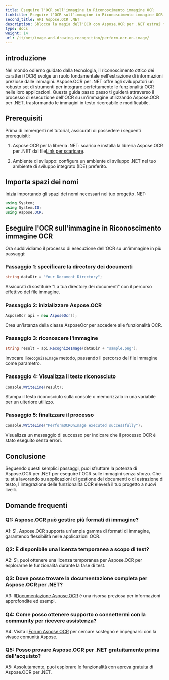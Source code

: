 ```yaml
---
title: Eseguire l'OCR sull'immagine in Riconoscimento immagine OCR
linktitle: Eseguire l'OCR sull'immagine in Riconoscimento immagine OCR
second_title: API Aspose.OCR .NET
description: Sblocca la magia dell'OCR con Aspose.OCR per .NET estrai facilmente il testo dalle immagini. Esplora il tutorial per un'integrazione perfetta.
type: docs
weight: 14
url: /it/net/image-and-drawing-recognition/perform-ocr-on-image/
---
```

## introduzione

Nel mondo odierno guidato dalla tecnologia, il riconoscimento ottico dei caratteri (OCR) svolge un ruolo fondamentale nell'estrazione di informazioni preziose dalle immagini. Aspose.OCR per .NET offre agli sviluppatori un robusto set di strumenti per integrare perfettamente le funzionalità OCR nelle loro applicazioni. Questa guida passo passo ti guiderà attraverso il processo di esecuzione dell'OCR su un'immagine utilizzando Aspose.OCR per .NET, trasformando le immagini in testo ricercabile e modificabile.

## Prerequisiti

Prima di immergerti nel tutorial, assicurati di possedere i seguenti prerequisiti:

1.  Aspose.OCR per la libreria .NET: scarica e installa la libreria Aspose.OCR per .NET dal file[Link per scaricare](https://releases.aspose.com/ocr/net/).

2. Ambiente di sviluppo: configura un ambiente di sviluppo .NET nel tuo ambiente di sviluppo integrato (IDE) preferito.

## Importa spazi dei nomi

Inizia importando gli spazi dei nomi necessari nel tuo progetto .NET:

```csharp
using System;
using System.IO;
using Aspose.OCR;
```

## Eseguire l'OCR sull'immagine in Riconoscimento immagine OCR

Ora suddividiamo il processo di esecuzione dell'OCR su un'immagine in più passaggi:

### Passaggio 1: specificare la directory dei documenti

```csharp
string dataDir = "Your Document Directory";
```

Assicurati di sostituire "La tua directory dei documenti" con il percorso effettivo del file immagine.

### Passaggio 2: inizializzare Aspose.OCR

```csharp
AsposeOcr api = new AsposeOcr();
```

Crea un'istanza della classe AsposeOcr per accedere alle funzionalità OCR.

### Passaggio 3: riconoscere l'immagine

```csharp
string result = api.RecognizeImage(dataDir + "sample.png");
```

 Invocare il`RecognizeImage` metodo, passando il percorso del file immagine come parametro.

### Passaggio 4: Visualizza il testo riconosciuto

```csharp
Console.WriteLine(result);
```

Stampa il testo riconosciuto sulla console o memorizzalo in una variabile per un ulteriore utilizzo.

### Passaggio 5: finalizzare il processo

```csharp
Console.WriteLine("PerformOCROnImage executed successfully");
```

Visualizza un messaggio di successo per indicare che il processo OCR è stato eseguito senza errori.

## Conclusione

Seguendo questi semplici passaggi, puoi sfruttare la potenza di Aspose.OCR per .NET per eseguire l'OCR sulle immagini senza sforzo. Che tu stia lavorando su applicazioni di gestione dei documenti o di estrazione di testo, l'integrazione delle funzionalità OCR eleverà il tuo progetto a nuovi livelli.

## Domande frequenti

### Q1: Aspose.OCR può gestire più formati di immagine?

A1: Sì, Aspose.OCR supporta un'ampia gamma di formati di immagine, garantendo flessibilità nelle applicazioni OCR.

### Q2: È disponibile una licenza temporanea a scopo di test?

A2: Sì, puoi ottenere una licenza temporanea per Aspose.OCR per esplorarne le funzionalità durante la fase di test.

### Q3: Dove posso trovare la documentazione completa per Aspose.OCR per .NET?

 A3: Il[Documentazione Aspose.OCR](https://reference.aspose.com/ocr/net/) è una risorsa preziosa per informazioni approfondite ed esempi.

### Q4: Come posso ottenere supporto o connettermi con la community per ricevere assistenza?

 A4: Visita il[Forum Aspose.OCR](https://forum.aspose.com/c/ocr/16) per cercare sostegno e impegnarsi con la vivace comunità Aspose.

### Q5: Posso provare Aspose.OCR per .NET gratuitamente prima dell'acquisto?

 A5: Assolutamente, puoi esplorare le funzionalità con a[prova gratuita](https://releases.aspose.com/) di Aspose.OCR per .NET.